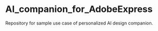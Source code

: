 # AI_companion_for_AdobeExpress
Repository for sample use case of personalized AI design companion. 
